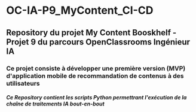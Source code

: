 # OC-IA-P9_MyContent_CI-CD

## Repository du projet My Content Booskhelf   -   Projet 9 du parcours OpenClassrooms Ingénieur IA  

### Ce projet consiste à développer une première version (MVP) d'application mobile de recommandation de contenus à des utilisateurs

##### Ce Repository contient les scripts Python permettrant l'exécution de la chaîne de traitements IA bout-en-bout
